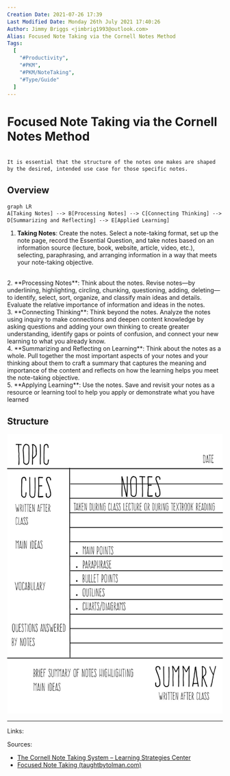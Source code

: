 ```yaml
---
Creation Date: 2021-07-26 17:39
Last Modified Date: Monday 26th July 2021 17:40:26
Author: Jimmy Briggs <jimbrig1993@outlook.com>
Alias: Focused Note Taking via the Cornell Notes Method
Tags:
  [
    "#Productivity",
    "#PKM",
    "#PKM/NoteTaking",
    "#Type/Guide"
  ]
---
```


# Focused Note Taking via the Cornell Notes Method

```ad-important

It is essential that the structure of the notes one makes are shaped by the desired, intended use case for those specific notes.

```

## Overview

```mermaid
graph LR
A[Taking Notes] --> B[Processing Notes] --> C[Connecting Thinking] --> D[Summarizing and Reflecting] --> E[Applied Learning]
```
	
1. **Taking Notes**: Create the notes. Select a note-taking format, set up the note page, record the Essential Question, and take notes based on an information source (lecture, book, website, article, video, etc.), selecting, paraphrasing, and arranging information in a way that meets your note-taking objective. 
<br>
2. **Processing Notes**: Think about the notes. Revise notes—by underlining, highlighting, circling, chunking, questioning, adding, deleting—to identify, select, sort, organize, and classify main ideas and details. Evaluate the relative importance of information and ideas in the notes. 
<br>
3. **Connecting Thinking**: Think beyond the notes. Analyze the notes using inquiry to make connections and deepen content knowledge by asking questions and adding your own thinking to create greater understanding, identify gaps or points of confusion, and connect your new learning to what you already know. 
<br>
4. **Summarizing and Reflecting on Learning**: Think about the notes as a whole. Pull together the most important aspects of your notes and your thinking about them to craft a summary that captures the meaning and importance of the content and reflects on how the learning helps you meet the note-taking objective.
<br>
5. **Applying Learning**: Use the notes. Save and revisit your notes as a resource or learning tool to help you apply or demonstrate what you have learned

## Structure

![](assets/Pasted%20image%2020210726182405.png)


***

Links: 

Sources:
- [The Cornell Note Taking System – Learning Strategies Center](https://lsc.cornell.edu/how-to-study/taking-notes/cornell-note-taking-system/)
- [Focused Note Taking (taughtbytolman.com)](https://www.taughtbytolman.com/focused-note-taking.html#:~:text=%20How%20to%20take%20Focused%20Notes%20%201,write%20these%20in%20the%20left%20column.%20More%20)

